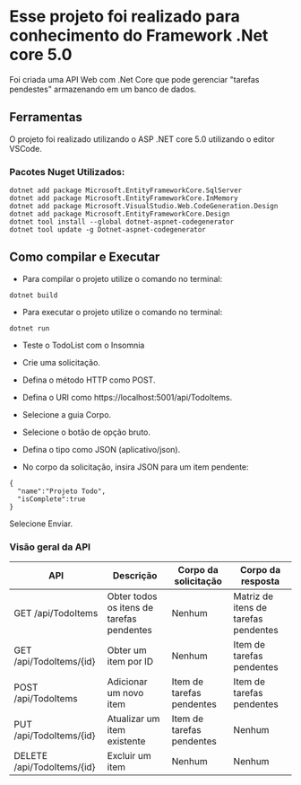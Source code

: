 # Esse projeto foi realizado para conhecimento do Framework .Net core 5.0
Foi criada uma API Web com .Net Core que pode gerenciar "tarefas pendestes" armazenando em um banco de dados.

## Ferramentas
O projeto foi realizado utilizando o ASP .NET core 5.0 utilizando o editor VSCode.

### Pacotes  Nuget Utilizados:
```
dotnet add package Microsoft.EntityFrameworkCore.SqlServer
dotnet add package Microsoft.EntityFrameworkCore.InMemory
dotnet add package Microsoft.VisualStudio.Web.CodeGeneration.Design
dotnet add package Microsoft.EntityFrameworkCore.Design
dotnet tool install --global dotnet-aspnet-codegenerator
dotnet tool update -g Dotnet-aspnet-codegenerator
```


## Como compilar e Executar
* Para compilar o projeto utilize o comando no terminal:
```
dotnet build
```
* Para executar o projeto utilize o comando no terminal:
```
dotnet run
```
* Teste o TodoList com o Insomnia 

* Crie uma solicitação.
* Defina o método HTTP como POST.
* Defina o URI como https://localhost:5001/api/TodoItems.
* Selecione a guia Corpo.
* Selecione o botão de opção bruto.
* Defina o tipo como JSON (aplicativo/json).
* No corpo da solicitação, insira JSON para um item pendente:
```
{
  "name":"Projeto Todo",
  "isComplete":true
}
```
Selecione Enviar. 

### Visão geral da API
|API                        |Descrição                                 |Corpo da solicitação      |Corpo da resposta                   |
|---------------------------|------------------------------------------|--------------------------|------------------------------------|
|GET /api/TodoItems         |Obter todos os itens de tarefas pendentes |Nenhum                    |Matriz de itens de tarefas pendentes|
|GET /api/TodoItems/{id}    |Obter um item por ID                      |Nenhum                    |Item de tarefas pendentes           |
|POST /api/TodoItems        |Adicionar um novo item                    |Item de tarefas pendentes |Item de tarefas pendentes           |
|PUT /api/TodoItems/{id}    |Atualizar um item existente               |Item de tarefas pendentes |Nenhum                              |
|DELETE /api/TodoItems/{id} |Excluir um item                           |Nenhum                    |Nenhum                              |
